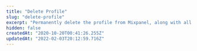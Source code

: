 ```yaml
---
title: "Delete Profile"
slug: "delete-profile"
excerpt: "Permanently delete the profile from Mixpanel, along with all of its properties. The $delete object value is ignored - the profile is determined by the $distinct_id from the request itself.\n\nIf you have duplicate profiles, use property $ignore_alias set to true so that you don't delete the original profile when trying to delete the duplicate (as they pass in the alias as the distinct_id)."
hidden: false
createdAt: "2020-10-20T00:41:26.255Z"
updatedAt: "2022-02-03T20:12:59.716Z"
---
```

